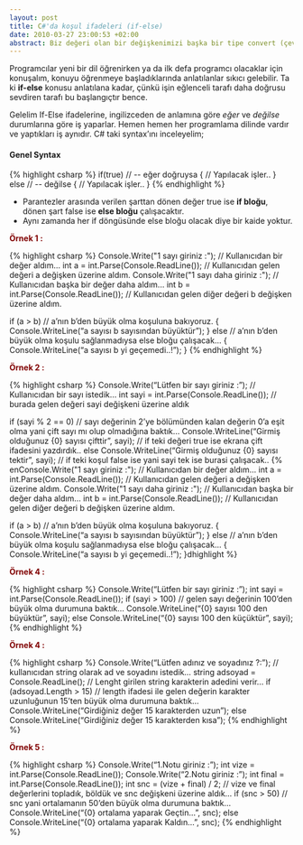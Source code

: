 ```yaml
---
layout: post
title: C#'da koşul ifadeleri (if-else)
date: 2010-03-27 23:00:53 +02:00
abstract: Biz değeri olan bir değişkenimizi başka bir tipe convert (çevirmek) etmek isteyebiliriz. Örneğin int tipinde tanımladığımız sayı değişkenimizi ihtiyacımıza göre string tipine convert edebiliriz.
---
```


Programcılar yeni bir dil öğrenirken ya da ilk defa programcı olacaklar için konuşalım, konuyu öğrenmeye başladıklarında anlatılanlar sıkıcı gelebilir. Ta ki **if-else** konusu anlatılana kadar, çünkü işin eğlenceli tarafı daha doğrusu sevdiren tarafı bu başlangıçtır bence.

Gelelim If-Else ifadelerine, ingilizceden de anlamına göre *eğer* ve *değilse* durumlarına göre iş yaparlar. Hemen hemen her programlama dilinde vardır ve yaptıkları iş aynıdır. C# taki syntax’ını inceleyelim;

#### Genel Syntax
{% highlight csharp %}
if(true) // -- eğer doğruysa
{
  // Yapılacak işler..
}
else // -- değilse
{
  // Yapılacak işler..
}
{% endhighlight %}

- Parantezler arasında verilen şarttan dönen değer true ise **if bloğu**, dönen şart false ise **else bloğu** çalışacaktır.
- Aynı zamanda her if döngüsünde else bloğu olacak diye bir kaide yoktur.

<span style="color:#800000;"><strong> Örnek 1 :</strong></span>

{% highlight csharp %}
Console.Write("1 sayı giriniz :"); // Kullanıcıdan bir değer aldım...
int a = int.Parse(Console.ReadLine()); // Kullanıcıdan gelen değeri a değişken üzerine aldım.
Console.Write("1 sayı daha giriniz :"); // Kullanıcıdan başka bir değer daha aldım...
int b = int.Parse(Console.ReadLine()); // Kullanıcıdan gelen diğer değeri b değişken üzerine aldım.

if (a > b) // a’nın b’den büyük olma koşuluna bakıyoruz.
{
  Console.WriteLine(“a sayısı b sayısından büyüktür”);
}
else // a’nın b’den büyük olma koşulu sağlanmadıysa else bloğu çalışacak...
{
  Console.WriteLine(“a sayısı b yi geçemedi..!”);
}
{% endhighlight %}

<span style="color:#800000;"><strong> Örnek 2 :</strong></span>

{% highlight csharp %}
Console.Write(“Lütfen bir sayı giriniz :”); // Kullanıcıdan bir sayı istedik…
int sayi = int.Parse(Console.ReadLine()); // burada gelen değeri sayi değişkeni üzerine aldık

if (sayi % 2 == 0) // sayı değerinin 2’ye bölümünden kalan değerin 0’a eşit olma yani çift sayı mı olup olmadığına baktık…
  Console.WriteLine(“Girmiş olduğunuz {0} sayısı çifttir”, sayi); // if teki değeri true ise ekrana çift ifadesini yazdırdık..
else
  Console.WriteLine(“Girmiş olduğunuz {0} sayısı tektir”, sayi); // if teki koşul false ise yani sayi tek ise burasi çalışacak..
{% enConsole.Write("1 sayı giriniz :"); // Kullanıcıdan bir değer aldım...
int a = int.Parse(Console.ReadLine()); // Kullanıcıdan gelen değeri a değişken üzerine aldım.
Console.Write("1 sayı daha giriniz :"); // Kullanıcıdan başka bir değer daha aldım...
int b = int.Parse(Console.ReadLine()); // Kullanıcıdan gelen diğer değeri b değişken üzerine aldım.

if (a > b) // a’nın b’den büyük olma koşuluna bakıyoruz.
{
  Console.WriteLine(“a sayısı b sayısından büyüktür”);
}
else // a’nın b’den büyük olma koşulu sağlanmadıysa else bloğu çalışacak...
{
  Console.WriteLine(“a sayısı b yi geçemedi..!”);
}dhighlight %}

<span style="color:#800000;"><strong> Örnek 4 :</strong></span>

{% highlight csharp %}
Console.Write(“Lütfen bir sayı giriniz :”);
int sayi = int.Parse(Console.ReadLine());
if (sayi > 100) // gelen sayı değerinin 100’den büyük olma durumuna baktık…
  Console.WriteLine(“{0} sayısı 100 den büyüktür”, sayi);
else
  Console.WriteLine(“{0} sayısı 100 den küçüktür”, sayi);
{% endhighlight %}

<span style="color:#800000;"><strong> Örnek 4 :</strong></span>

{% highlight csharp %}
Console.Write(“Lütfen adınız ve soyadınız ?:”); // kullanıcıdan string olarak ad ve soyadını istedik…
string adsoyad = Console.ReadLine();
// Lenght girilen string karakterin adedini verir…
if (adsoyad.Length > 15) // length ifadesi ile gelen değerin karakter uzunluğunun 15’ten büyük olma durumuna baktık…
  Console.WriteLine(“Girdiğiniz değer 15 karakterden uzun”);
else
  Console.WriteLine(“Girdiğiniz değer 15 karakterden kısa”);
{% endhighlight %}

<span style="color:#800000;"><strong> Örnek 5 :</strong></span>

{% highlight csharp %}
Console.Write(“1.Notu giriniz :”);
int vize = int.Parse(Console.ReadLine());
Console.Write(“2.Notu giriniz :”);
int final = int.Parse(Console.ReadLine());
int snc = (vize + final) / 2; // vize ve final değerlerini topladık, böldük ve snc değişkeni üzerine aldık…
if (snc > 50) // snc yani ortalamanın 50’den büyük olma durumuna baktık…
  Console.WriteLine(“{0} ortalama yaparak Geçtin…”, snc);
else
  Console.WriteLine(“{0} ortalama yaparak Kaldın…”, snc);
{% endhighlight %}
